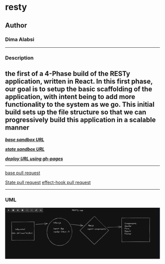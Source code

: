 # resty

## Author 
### **Dima Alabsi**

-----------------------------------
### Description 

**the first of a 4-Phase build of the RESTy application, written in React. In this first phase, our goal is to setup the basic scaffolding of the application, with intent being to add more functionality to the system as we go. This initial build sets up the file structure so that we can progressively build this application in a scalable manner**
----------------------------

***[base sandbox URL](https://n4gv4.csb.app/)***

***[state sandbox URL](https://z0h9q.csb.app/)***

***[deploy URL using gh-pages](https://dimaalabsi.github.io/resty/)***

---------------------------------------------
 [base pull request](https://github.com/DimaAlabsi/resty/pull/3)

[State pull request](https://github.com/DimaAlabsi/resty/pull/5)
[effect-hook pull request](https://github.com/DimaAlabsi/resty/pull/6)




------------------

### UML

![uml](/img/uml.png)